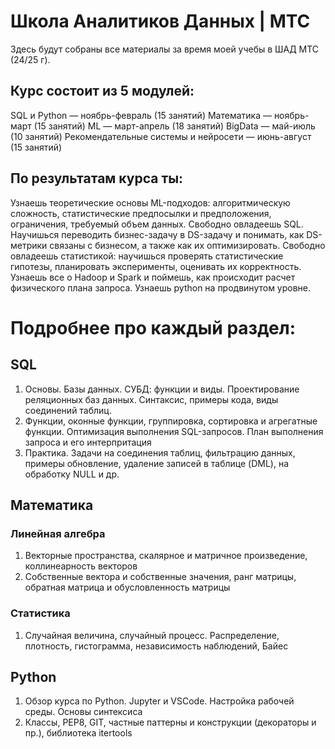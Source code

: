# Школа Аналитиков Данных | МТС

Здесь будут собраны все материалы за время моей учебы в ШАД МТС (24/25 г).


## Курс состоит из 5 модулей:
SQL и Python — ноябрь-февраль (15 занятий) 
Математика — ноябрь-март (15 занятий) 
ML — март-апрель (18 занятий) 
BigData — май-июль (10 занятий) 
Рекомендательные системы и нейросети — июнь-август (15 занятий)

## По результатам курса ты:

Узнаешь теоретические основы ML-подходов: алгоритмическую сложность, статистические предпосылки и предположения, ограничения, требуемый объем данных.
Свободно овладеешь SQL.
Научишься переводить бизнес-задачу в DS-задачу и понимать, как DS-метрики связаны с бизнесом, а также как их оптимизировать.
Свободно овладеешь статистикой: научишься проверять статистические гипотезы, планировать эксперименты, оценивать их корректность.
Узнаешь все о Hadoop и Spark и поймешь, как происходит расчет физического плана запроса.
Узнаешь python на продвинутом уровне.

# Подробнее про каждый раздел:

## SQL

1. Основы. Базы данных. СУБД: функции и виды. Проектирование реляционных баз данных. Синтаксис, примеры кода, виды соединений таблиц.
2. Функции, оконные функции, группировка, сортировка и агрегатные функции. Оптимизация выполнения SQL-запросов. План выполнения запроса и его интерпритация
3. Практика. Задачи на соединения таблиц, фильтрацию данных, примеры обновление, удаление записей в таблице (DML), на обработку NULL и др.

## Математика
### Линейная алгебра
1. Векторные пространства, скалярное и матричное произведение, коллинеарность векторов
2. Собственные вектора и собственные значения, ранг матрицы, обратная матрица и обусловленность матрицы
### Статистика
1. Случайная величина, случайный процесс. Распределение, плотность, гистограмма, независимость наблюдений, Байес

## Python
1. Обзор курса по Python. Jupyter и VSCode. Настройка рабочей среды. Основы синтексиса
2. Классы, PEP8, GIT, частные паттерны и конструкции (декораторы и пр.), библиотека itertools

